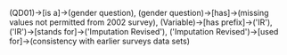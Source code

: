 (QD01)->[is a]->(gender question), (gender question)->[has]->(missing values not permitted from 2002 survey), (Variable)->[has prefix]->('IR'), ('IR')->[stands for]->('Imputation Revised'), ('Imputation Revised')->[used for]->(consistency with earlier surveys data sets)